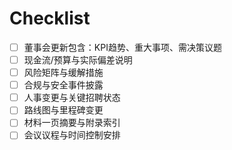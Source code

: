 # Checklist

- [ ] 董事会更新包含：KPI趋势、重大事项、需决策议题
- [ ] 现金流/预算与实际偏差说明
- [ ] 风险矩阵与缓解措施
- [ ] 合规与安全事件披露
- [ ] 人事变更与关键招聘状态
- [ ] 路线图与里程碑变更
- [ ] 材料一页摘要与附录索引
- [ ] 会议议程与时间控制安排

